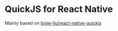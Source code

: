 # QuickJS for React Native

Mainly based on [bojie-liu/react-native-quickjs](https://github.com/bojie-liu/react-native-quickjs)
